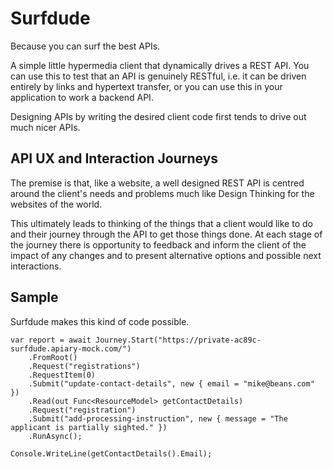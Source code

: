 # Surfdude

Because you can surf the best APIs.

A simple little hypermedia client that dynamically drives a REST API. You can use this to test that an API is genuinely
RESTful, i.e. it can be driven entirely by links and hypertext transfer, or you can use this in your application to work
a backend API.

Designing APIs by writing the desired client code first tends to drive out much nicer APIs.

## API UX and Interaction Journeys

The premise is that, like a website, a well designed REST API is centred around the client's needs and problems 
much like Design Thinking for the websites of the world.

This ultimately leads to thinking of the things that a
client would like to do and their journey through the API to get those things done. At each stage of the journey
there is opportunity to feedback and inform the client of the impact of any changes and to present alternative
options and possible next interactions.

## Sample

Surfdude makes this kind of code possible.

	var report = await Journey.Start("https://private-ac89c-surfdude.apiary-mock.com/")
		.FromRoot()
		.Request("registrations")
		.RequestItem(0)
		.Submit("update-contact-details", new { email = "mike@beans.com" })
		.Read(out Func<ResourceModel> getContactDetails)
		.Request("registration")
		.Submit("add-processing-instruction", new { message = "The applicant is partially sighted." })
		.RunAsync();

	Console.WriteLine(getContactDetails().Email);
